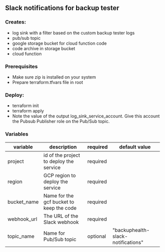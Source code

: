## Slack notifications for backup tester

### Creates:
- log sink with a filter based on the custom backup tester logs
- pub/sub topic 
- google storage bucket for cloud function code
- code archive in storage bucket
- cloud function 

### Prerequisites
- Make sure zip is installed on your system
- Prepare terraform.tfvars file in root


### Deploy:
- terraform init
- terraform apply
- Note the value of the output log_sink_service_account. Give this account the Pubsub Publisher role on the Pub/Sub topic.



### Variables


| variable        | description                                                                                                                    | required | default value                                                             |
| --------------- | ------------------------------------------------------------------------------------------------------------------------------ | -------- | ------------------------------------------------------------------------- |
| project         | id of the project              to deploy the service                            | required |                                                                           |
| region          | GCP region to deploy the service                                                                                               | required |                                                                           |
| bucket_name        | Name for the gcf bucket to keep the code                                                                                      | required |                                                                           |
| webhook_url | The URL of the Slack webhook | required |  
| topic_name | Name for Pub/Sub topic | optional  |  "backuphealth-slack-notifications"                                                                |
